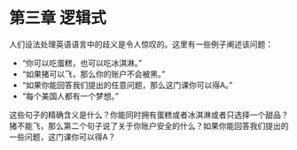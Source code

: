 # 第三章  逻辑式

人们设法处理英语语言中的歧义是令人惊叹的。这里有一些例子阐述该问题：

* “你可以吃蛋糕，也可以吃冰淇淋。”
* “如果猪可以飞，那么你的账户不会被黑。”
* “如果你能回答我们提出的任意问题，那么这门课你可以得A。”
* “每个美国人都有一个梦想。”

这些句子的精确含义是什么？你能同时拥有蛋糕或者冰淇淋或者只选择一个甜品？猪不能飞，那么第二个句子说了关于你账户安全的什么？如果你能回答我们提出的一些问题，这门课你可以得A？





